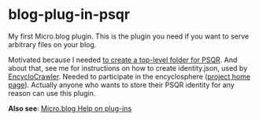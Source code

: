 # blog-plug-in-psqr
My first Micro.blog plugin. This is the plugin you need if you want to serve arbitrary files on your blog.

Motivated because I needed [to create a top-level folder for PSQR](https://help.micro.blog/t/create-top-level-folder-mkdir-equivalent-of-creating-a-folder-create-path/2021). And about that, see me for instructions on how to create identity.json, used by [EncycloCrawler](https://gitlab.com/ks_found/encyclocrawler). Needed to participate in the encyclosphere ([project home page](https://encyclosphere.org)). Actually anyone who wants to store their PSQR identity for any reason can use this plugin.

**Also see**: [Micro.blog Help on plug-ins](https://help.micro.blog/t/plug-ins/104)
